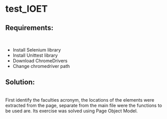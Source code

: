 # test_IOET

## Requirements:
<br>
  
  - Install Selenium library
  - Install Unittest library
  - Download ChromeDrivers 
  - Change chromedriver path
  
  
## Solution:
<br>
  First identify the faculties acronym, the locations of the elements were extracted from the page, separate from the main file were the functions to be used are. Its exercise was solved using Page Object Model.
